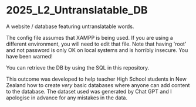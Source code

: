 # 2025_L2_Untranslatable_DB
A website / database featuring untranslatable words.

The config file assumes that XAMPP is being used.  If you are using a different environment, you will need to edit that file.  Note that having 'root' and not password is only OK on local systems and is horribly insecure.  You have been warned!

You can retrieve the DB by using the SQL in this repository.

This outcome was developed to help teacher High School students in New Zealand how to create *very* basic databases where anyone can add content to the database.  The dataset used was generated by Chat GPT and I apologise in advance for any mistakes in the data.
